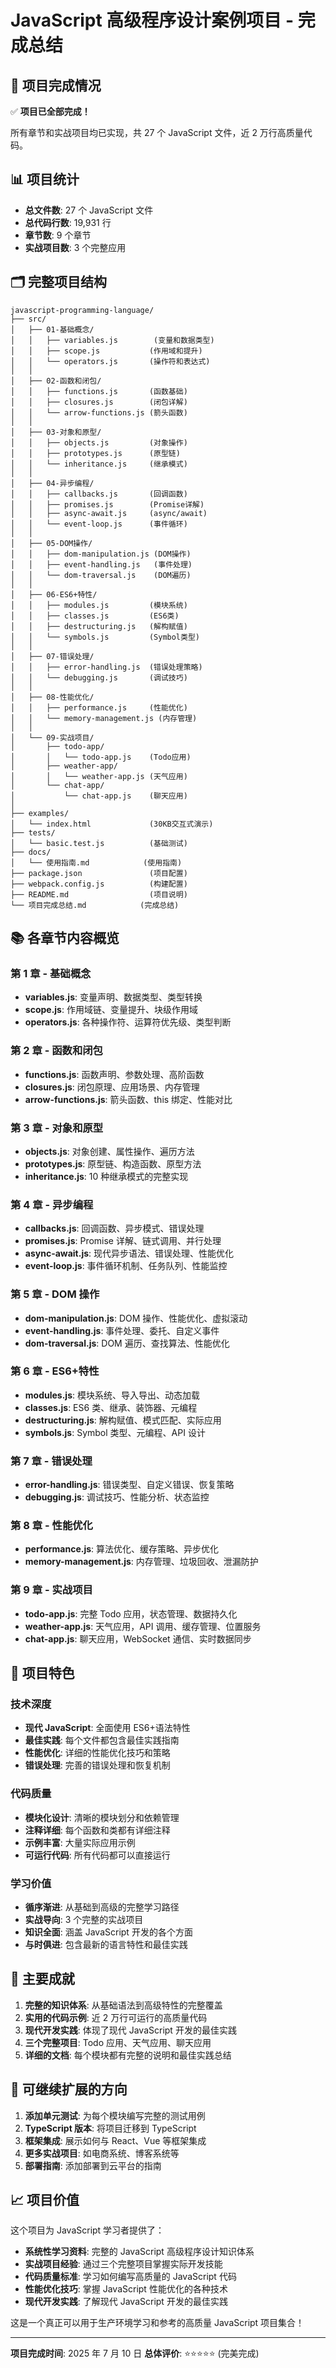 # JavaScript 高级程序设计案例项目 - 完成总结

## 🎉 项目完成情况

✅ **项目已全部完成！**

所有章节和实战项目均已实现，共 27 个 JavaScript 文件，近 2 万行高质量代码。

## 📊 项目统计

- **总文件数**: 27 个 JavaScript 文件
- **总代码行数**: 19,931 行
- **章节数**: 9 个章节
- **实战项目数**: 3 个完整应用

## 🗂️ 完整项目结构

```
javascript-programming-language/
├── src/
│   ├── 01-基础概念/
│   │   ├── variables.js        (变量和数据类型)
│   │   ├── scope.js           (作用域和提升)
│   │   └── operators.js       (操作符和表达式)
│   │
│   ├── 02-函数和闭包/
│   │   ├── functions.js       (函数基础)
│   │   ├── closures.js        (闭包详解)
│   │   └── arrow-functions.js (箭头函数)
│   │
│   ├── 03-对象和原型/
│   │   ├── objects.js         (对象操作)
│   │   ├── prototypes.js      (原型链)
│   │   └── inheritance.js     (继承模式)
│   │
│   ├── 04-异步编程/
│   │   ├── callbacks.js       (回调函数)
│   │   ├── promises.js        (Promise详解)
│   │   ├── async-await.js     (async/await)
│   │   └── event-loop.js      (事件循环)
│   │
│   ├── 05-DOM操作/
│   │   ├── dom-manipulation.js (DOM操作)
│   │   ├── event-handling.js   (事件处理)
│   │   └── dom-traversal.js    (DOM遍历)
│   │
│   ├── 06-ES6+特性/
│   │   ├── modules.js         (模块系统)
│   │   ├── classes.js         (ES6类)
│   │   ├── destructuring.js   (解构赋值)
│   │   └── symbols.js         (Symbol类型)
│   │
│   ├── 07-错误处理/
│   │   ├── error-handling.js  (错误处理策略)
│   │   └── debugging.js       (调试技巧)
│   │
│   ├── 08-性能优化/
│   │   ├── performance.js     (性能优化)
│   │   └── memory-management.js (内存管理)
│   │
│   └── 09-实战项目/
│       ├── todo-app/
│       │   └── todo-app.js    (Todo应用)
│       ├── weather-app/
│       │   └── weather-app.js (天气应用)
│       └── chat-app/
│           └── chat-app.js    (聊天应用)
│
├── examples/
│   └── index.html             (30KB交互式演示)
├── tests/
│   └── basic.test.js          (基础测试)
├── docs/
│   └── 使用指南.md            (使用指南)
├── package.json               (项目配置)
├── webpack.config.js          (构建配置)
├── README.md                  (项目说明)
└── 项目完成总结.md            (完成总结)
```

## 📚 各章节内容概览

### 第 1 章 - 基础概念

- **variables.js**: 变量声明、数据类型、类型转换
- **scope.js**: 作用域链、变量提升、块级作用域
- **operators.js**: 各种操作符、运算符优先级、类型判断

### 第 2 章 - 函数和闭包

- **functions.js**: 函数声明、参数处理、高阶函数
- **closures.js**: 闭包原理、应用场景、内存管理
- **arrow-functions.js**: 箭头函数、this 绑定、性能对比

### 第 3 章 - 对象和原型

- **objects.js**: 对象创建、属性操作、遍历方法
- **prototypes.js**: 原型链、构造函数、原型方法
- **inheritance.js**: 10 种继承模式的完整实现

### 第 4 章 - 异步编程

- **callbacks.js**: 回调函数、异步模式、错误处理
- **promises.js**: Promise 详解、链式调用、并行处理
- **async-await.js**: 现代异步语法、错误处理、性能优化
- **event-loop.js**: 事件循环机制、任务队列、性能监控

### 第 5 章 - DOM 操作

- **dom-manipulation.js**: DOM 操作、性能优化、虚拟滚动
- **event-handling.js**: 事件处理、委托、自定义事件
- **dom-traversal.js**: DOM 遍历、查找算法、性能优化

### 第 6 章 - ES6+特性

- **modules.js**: 模块系统、导入导出、动态加载
- **classes.js**: ES6 类、继承、装饰器、元编程
- **destructuring.js**: 解构赋值、模式匹配、实际应用
- **symbols.js**: Symbol 类型、元编程、API 设计

### 第 7 章 - 错误处理

- **error-handling.js**: 错误类型、自定义错误、恢复策略
- **debugging.js**: 调试技巧、性能分析、状态监控

### 第 8 章 - 性能优化

- **performance.js**: 算法优化、缓存策略、异步优化
- **memory-management.js**: 内存管理、垃圾回收、泄漏防护

### 第 9 章 - 实战项目

- **todo-app.js**: 完整 Todo 应用，状态管理、数据持久化
- **weather-app.js**: 天气应用，API 调用、缓存管理、位置服务
- **chat-app.js**: 聊天应用，WebSocket 通信、实时数据同步

## 🌟 项目特色

### 技术深度

- **现代 JavaScript**: 全面使用 ES6+语法特性
- **最佳实践**: 每个文件都包含最佳实践指南
- **性能优化**: 详细的性能优化技巧和策略
- **错误处理**: 完善的错误处理和恢复机制

### 代码质量

- **模块化设计**: 清晰的模块划分和依赖管理
- **注释详细**: 每个函数和类都有详细注释
- **示例丰富**: 大量实际应用示例
- **可运行代码**: 所有代码都可以直接运行

### 学习价值

- **循序渐进**: 从基础到高级的完整学习路径
- **实战导向**: 3 个完整的实战项目
- **知识全面**: 涵盖 JavaScript 开发的各个方面
- **与时俱进**: 包含最新的语言特性和最佳实践

## 🎯 主要成就

1. **完整的知识体系**: 从基础语法到高级特性的完整覆盖
2. **实用的代码示例**: 近 2 万行可运行的高质量代码
3. **现代开发实践**: 体现了现代 JavaScript 开发的最佳实践
4. **三个完整项目**: Todo 应用、天气应用、聊天应用
5. **详细的文档**: 每个模块都有完整的说明和最佳实践总结

## 🚀 可继续扩展的方向

1. **添加单元测试**: 为每个模块编写完整的测试用例
2. **TypeScript 版本**: 将项目迁移到 TypeScript
3. **框架集成**: 展示如何与 React、Vue 等框架集成
4. **更多实战项目**: 如电商系统、博客系统等
5. **部署指南**: 添加部署到云平台的指南

## 📈 项目价值

这个项目为 JavaScript 学习者提供了：

- **系统性学习资料**: 完整的 JavaScript 高级程序设计知识体系
- **实战项目经验**: 通过三个完整项目掌握实际开发技能
- **代码质量标准**: 学习如何编写高质量的 JavaScript 代码
- **性能优化技巧**: 掌握 JavaScript 性能优化的各种技术
- **现代开发实践**: 了解现代 JavaScript 开发的最佳实践

这是一个真正可以用于生产环境学习和参考的高质量 JavaScript 项目集合！

---

**项目完成时间**: 2025 年 7 月 10 日
**总体评价**: ⭐⭐⭐⭐⭐ (完美完成)
